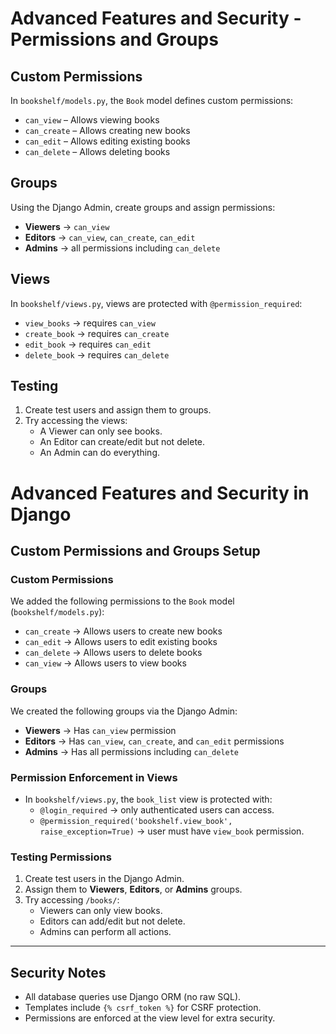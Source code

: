 # Advanced Features and Security - Permissions and Groups

## Custom Permissions
In `bookshelf/models.py`, the `Book` model defines custom permissions:
- `can_view` – Allows viewing books
- `can_create` – Allows creating new books
- `can_edit` – Allows editing existing books
- `can_delete` – Allows deleting books

## Groups
Using the Django Admin, create groups and assign permissions:
- **Viewers** → `can_view`
- **Editors** → `can_view`, `can_create`, `can_edit`
- **Admins** → all permissions including `can_delete`

## Views
In `bookshelf/views.py`, views are protected with `@permission_required`:
- `view_books` → requires `can_view`
- `create_book` → requires `can_create`
- `edit_book` → requires `can_edit`
- `delete_book` → requires `can_delete`

## Testing
1. Create test users and assign them to groups.
2. Try accessing the views:
   - A Viewer can only see books.
   - An Editor can create/edit but not delete.
   - An Admin can do everything.



# Advanced Features and Security in Django

## Custom Permissions and Groups Setup

### Custom Permissions
We added the following permissions to the `Book` model (`bookshelf/models.py`):
- `can_create` → Allows users to create new books
- `can_edit` → Allows users to edit existing books
- `can_delete` → Allows users to delete books
- `can_view` → Allows users to view books

### Groups
We created the following groups via the Django Admin:
- **Viewers** → Has `can_view` permission
- **Editors** → Has `can_view`, `can_create`, and `can_edit` permissions
- **Admins** → Has all permissions including `can_delete`

### Permission Enforcement in Views
- In `bookshelf/views.py`, the `book_list` view is protected with:
  - `@login_required` → only authenticated users can access.
  - `@permission_required('bookshelf.view_book', raise_exception=True)` → user must have `view_book` permission.

### Testing Permissions
1. Create test users in the Django Admin.
2. Assign them to **Viewers**, **Editors**, or **Admins** groups.
3. Try accessing `/books/`:
   - Viewers can only view books.
   - Editors can add/edit but not delete.
   - Admins can perform all actions.

---

## Security Notes
- All database queries use Django ORM (no raw SQL).
- Templates include `{% csrf_token %}` for CSRF protection.
- Permissions are enforced at the view level for extra security.


